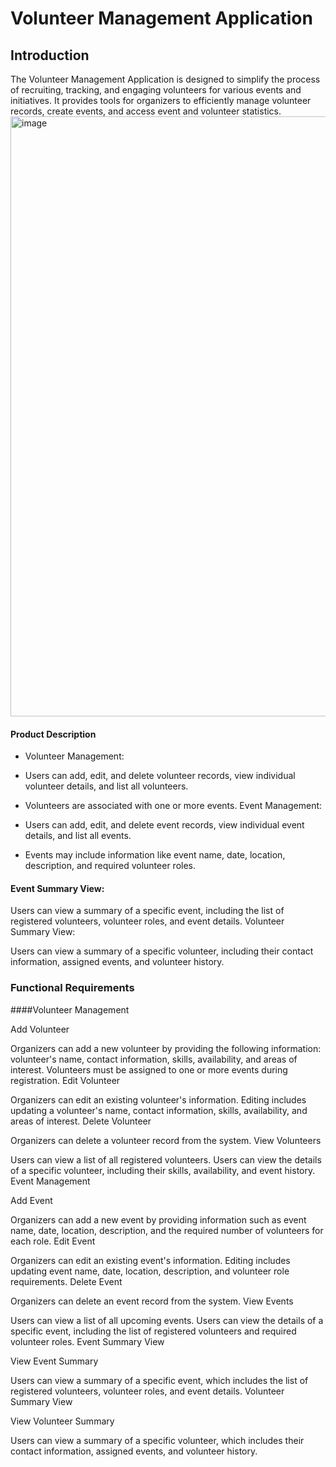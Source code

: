 # Volunteer Management Application

## Introduction

The Volunteer Management Application is designed to simplify the process of recruiting, tracking, and engaging volunteers for various events and initiatives. It provides tools for organizers to efficiently manage volunteer records, create events, and access event and volunteer statistics.
<img width="960" alt="image" src="https://github.com/Anush79/VolunteerManagement/assets/66175237/574f455f-d135-46e5-837c-3ddc8b664c3f">

#### Product Description

- Volunteer Management:

- Users can add, edit, and delete volunteer records, view individual volunteer details, and list all volunteers.
- Volunteers are associated with one or more events.
  Event Management:

- Users can add, edit, and delete event records, view individual event details, and list all events.
- Events may include information like event name, date, location, description, and required volunteer roles.

#### Event Summary View:

Users can view a summary of a specific event, including the list of registered volunteers, volunteer roles, and event details.
Volunteer Summary View:

Users can view a summary of a specific volunteer, including their contact information, assigned events, and volunteer history.

### Functional Requirements

####Volunteer Management

Add Volunteer

Organizers can add a new volunteer by providing the following information: volunteer's name, contact information, skills, availability, and areas of interest.
Volunteers must be assigned to one or more events during registration.
Edit Volunteer

Organizers can edit an existing volunteer's information.
Editing includes updating a volunteer's name, contact information, skills, availability, and areas of interest.
Delete Volunteer

Organizers can delete a volunteer record from the system.
View Volunteers

Users can view a list of all registered volunteers.
Users can view the details of a specific volunteer, including their skills, availability, and event history.
Event Management

Add Event

Organizers can add a new event by providing information such as event name, date, location, description, and the required number of volunteers for each role.
Edit Event

Organizers can edit an existing event's information.
Editing includes updating event name, date, location, description, and volunteer role requirements.
Delete Event

Organizers can delete an event record from the system.
View Events

Users can view a list of all upcoming events.
Users can view the details of a specific event, including the list of registered volunteers and required volunteer roles.
Event Summary View

View Event Summary

Users can view a summary of a specific event, which includes the list of registered volunteers, volunteer roles, and event details.
Volunteer Summary View

View Volunteer Summary

Users can view a summary of a specific volunteer, which includes their contact information, assigned events, and volunteer history.
